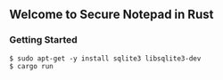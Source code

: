 ## Welcome to Secure Notepad in Rust

### Getting Started

```
$ sudo apt-get -y install sqlite3 libsqlite3-dev 
$ cargo run
```



